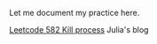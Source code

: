 Let me document my practice here. 

[Leetcode 582 Kill process](http://juliachencoding.blogspot.com/2017/05/leetcode-582-kill-process.html) Julia's blog <br>



